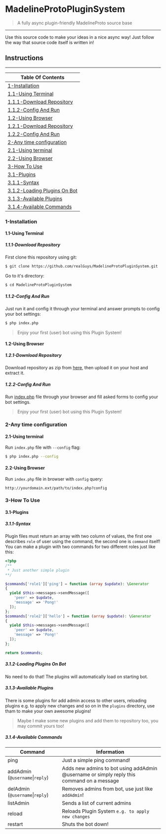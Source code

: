 # MadelineProtoPluginSystem
> A fully async plugin-friendly MadelineProto source base
___
Use this source code to make your ideas in a nice async way!
Just follow the way that source code itself is written in!

## Instructions
---
|**Table Of Contents**|
|---|
|[1-Installation](#1-Installation)|
|[1.1-Using Terminal](#11-Using-Terminal)|
|[1.1.1-Download Repository](#111-Download-Repository)|
|[1.1.2-Config And Run](#112-Config-And-Run)|
|[1.2-Using Browser](#12-Using-Browser)|
|[1.2.1-Download Repository](#121-Download-Repository)|
|[1.2.2-Config And Run](#122-Config-And-Run)|
|[2-Any time configuration](#2-Any-time-configuration)|
|[2.1-Using terminal](#21-Using-terminal)|
|[2.2-Using Browser](#22-Using-Browser)|
|[3-How To Use](#3-How-To-Use)|
|[3.1-Plugins](#31-Plugins)|
|[3.1.1-Syntax](#311-Syntax)|
|[3.1.2-Loading Plugins On Bot](#312-Loading-Plugins-On-Bot)|
|[3.1.3-Available Plugins](#313-Available-Plugins)|
|[3.1.4-Available Commands](#314-Available-Commands)|

### 1-Installation

#### 1.1-Using Terminal

##### 1.1.1-Download Repository
First clone this repository using git:
```bash
$ git clone https://github.com/realGuys/MadelineProtoPluginSystem.git
```
Go to it's directory:
```bash
$ cd MadelineProtoPluginSystem
```
##### 1.1.2-Config And Run
Just run it and config it through your terminal and answer prompts to config your bot settings:
```bash
$ php index.php
```
> Enjoy your first (user) bot using this Plugin System!
#### 1.2-Using Browser

##### 1.2.1-Download Repository
Download repository as zip from [here](https://github.com/realGuys/MadelineProtoPluginSystem/archive/master.zip), then upload it on your host and extract it.

##### 1.2.2-Config And Run
Run [index.php](https://github.com/realGuys/MadelineProtoPluginSystem/blob/master/index.php) file through your browser and fill asked forms to config your bot settings.

> Enjoy your first (user) bot using this Plugin System!


### 2-Any time configuration

#### 2.1-Using terminal
Run `index.php` file with `--config` flag:
```bash
$ php index.php --config
```
#### 2.2-Using Browser
Run `index.php` file in browser with `config` query:
```
http://yourdomain.ext/path/to/index.php?config
```

### 3-How To Use

#### 3.1-Plugins

##### 3.1.1-Syntax
Plugin files must return an array with two column of values, the first one describes `role` of user using the command, the second one is `command` itself!
You can make a plugin with two commands for two different roles just like this:
```php
<?php
/**
 * Just another simple plugin
**/

$commands['role1']['ping'] = function (array $update): \Generator
{
  yield $this->messages->sendMessage([
    'peer' => $update,
    'message' => 'Pong!'
  ]);
};
$commands['role2']['hello'] = function (array $update): \Generator
{
  yield $this->messages->sendMessage([
    'peer' => $update,
    'message' => 'Pong!'
  ]);
};

return $commands;
```

##### 3.1.2-Loading Plugins On Bot
No need to do that! The plugins will automatically load on starting bot.

##### 3.1.3-Available Plugins
There is some plugins for add admin access to other users, reloading plugins e.g. to apply new changes and so on in the `plugins` directory, use tham to make your own awesome plugins!
> Maybe I make some new plugins and add them to repository too, you may commit yours too!

##### 3.1.4-Available Commands
**Command**|**Information**
-----|-----
ping|Just a simple ping command!
addAdmin (`@username`\|`reply`)|Adds new admins to bot using addAdmin @username or simply reply this command on a message
delAdmin (`@username`\|`reply`)|Removes admins from bot, use just like `addAdmin`!
listAdmin|Sends a list of current admins
reload|Reloads Plugin System `e.g. to apply new changes`
restart|Shuts the bot down!
